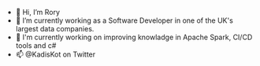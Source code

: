- 👋 Hi, I’m Rory
- 👀 I’m currently working as a Software Developer in one of the UK's largest data companies.
- 🌱 I'm currently working on improving knowladge in Apache Spark, CI/CD tools and c#
- 📫 @KadisKot on Twitter

<!---
Kal-Toh/Kal-Toh is a ✨ special ✨ repository because its `README.md` (this file) appears on your GitHub profile.
You can click the Preview link to take a look at your changes.
--->

